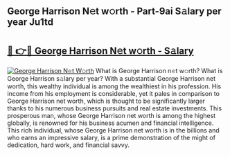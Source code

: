 ## George Harrison N𝚎t w𝚘rth - Part-9ai S𝚊lary per year Ju1td

# <h2><a href="http://gc2k4b.nevu.top/?p=George+Harrison">🔗 👉🔴 George Harrison N𝚎t w𝚘rth - S𝚊lary</a></h2>

[![George Harrison N𝚎t W𝚘rth](https://i.imgur.com/Oavwk0R.jpeg)](http://gc2k4b.nevu.top/?p=George+Harrison)
What is George Harrison n𝚎t w𝚘rth? What is George Harrison s𝚊lary per year?
With a substantial George Harrison net worth, this wealthy individual is among the wealthiest in his profession. His income from his employment is considerable, yet it pales in comparison to George Harrison net worth, which is thought to be significantly larger thanks to his numerous business pursuits and real estate investments. This prosperous man, whose George Harrison net worth is among the highest globally, is renowned for his business acumen and financial intelligence. This rich individual, whose George Harrison net worth is in the billions and who earns an impressive salary, is a prime demonstration of the might of dedication, hard work, and financial savvy.
